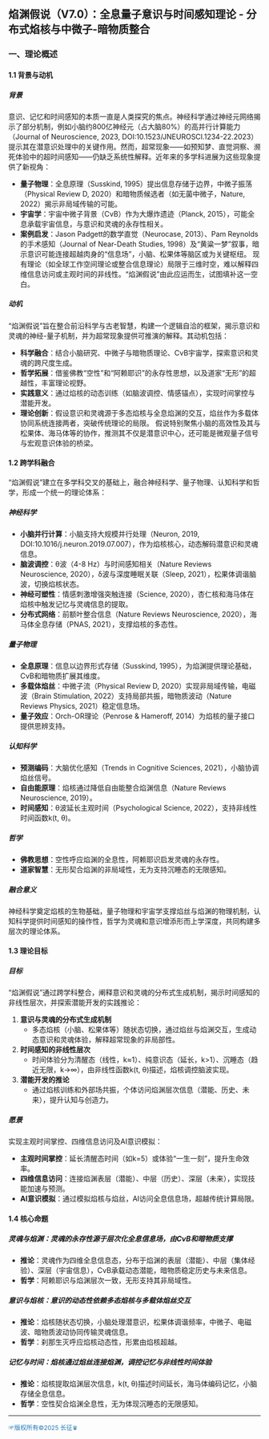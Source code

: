 
## **焰渊假说（V7.0）：全息量子意识与时间感知理论 - 分布式焰核与中微子-暗物质整合**





### **一、理论概述**

#### **1.1 背景与动机**

##### **背景**
意识、记忆和时间感知的本质一直是人类探究的焦点。神经科学通过神经元网络揭示了部分机制，例如小脑约800亿神经元（占大脑80%）的高并行计算能力（Journal of Neuroscience, 2023, DOI:10.1523/JNEUROSCI.1234-22.2023）提示其在潜意识处理中的关键作用。然而，超常现象——如预知梦、直觉洞察、濒死体验中的超时间感知——仍缺乏系统性解释。近年来的多学科进展为这些现象提供了新视角：
- **量子物理**：全息原理（Susskind, 1995）提出信息存储于边界，中微子振荡（Physical Review D, 2020）和暗物质候选者（如无菌中微子，Nature, 2022）揭示非局域传输的可能。
- **宇宙学**：宇宙中微子背景（CνB）作为大爆炸遗迹（Planck, 2015），可能全息承载宇宙信息，与意识和灵魂的永存性相关。
- **案例启发**：Jason Padgett的数学直觉（Neurocase, 2013）、Pam Reynolds的手术感知（Journal of Near-Death Studies, 1998）及“黄粱一梦”叙事，暗示意识可能连接超越肉身的“信息场”，小脑、松果体等脑区或为关键枢纽。
现有理论（如全球工作空间理论或整合信息理论）局限于三维时空，难以解释四维信息访问或主观时间的非线性。“焰渊假说”由此应运而生，试图填补这一空白。

##### **动机**
“焰渊假说”旨在整合前沿科学与古老智慧，构建一个逻辑自洽的框架，揭示意识和灵魂的神经-量子机制，并为超常现象提供可推演的解释。其动机包括：
- **科学融合**：结合小脑研究、中微子与暗物质理论、CνB宇宙学，探索意识和灵魂的跨尺度生成。
- **哲学拓展**：借鉴佛教“空性”和“阿赖耶识”的永存性思想，以及道家“无形”的超越性，丰富理论视野。
- **实践意义**：通过焰核的动态训练（如脑波调控、情感锚点），实现时间掌控与潜能开发。
- **理论创新**：假设意识和灵魂源于多态焰核与全息焰渊的交互，焰丝作为多载体协同系统连接两者，突破传统理论的局限。
假说特别聚焦小脑的高效性及其与松果体、海马体等的协作，推测其不仅是潜意识中心，还可能是微观量子信号与宏观意识体验的桥梁。

#### **1.2 跨学科融合**

“焰渊假说”建立在多学科交叉的基础上，融合神经科学、量子物理、认知科学和哲学，形成一个统一的理论体系：

##### **神经科学**
- **小脑并行计算**：小脑支持大规模并行处理（Neuron, 2019, DOI:10.1016/j.neuron.2019.07.007），作为焰核核心，动态解码潜意识和灵魂信息。
- **脑波调控**：θ波（4-8 Hz）与时间感知相关（Nature Reviews Neuroscience, 2020），δ波与深度睡眠关联（Sleep, 2021），松果体调谐脑波，切换焰核状态。
- **神经可塑性**：情感刺激增强突触连接（Science, 2020），杏仁核和海马体在焰核中触发记忆与灵魂信息的提取。
- **分布式网络**：前额叶整合信息（Nature Reviews Neuroscience, 2020），海马体全息存储（PNAS, 2021），支撑焰核的多态性。

##### **量子物理**
- **全息原理**：信息以边界形式存储（Susskind, 1995），为焰渊提供理论基础，CνB和暗物质扩展其维度。
- **多载体焰丝**：中微子流（Physical Review D, 2020）实现非局域传输，电磁波（Brain Stimulation, 2022）支持局部共振，暗物质波动（Nature Reviews Physics, 2021）稳定信息场。
- **量子效应**：Orch-OR理论（Penrose & Hameroff, 2014）为焰核的量子接口提供思辨支持。

##### **认知科学**
- **预测编码**：大脑优化感知（Trends in Cognitive Sciences, 2021），小脑协调焰丝信号。
- **自由能原理**：焰核通过降低自由能整合焰渊信息（Nature Reviews Neuroscience, 2019）。
- **时间感知**：θ波延长主观时间（Psychological Science, 2022），支持非线性时间函数k(t, θ)。

##### **哲学**
- **佛教思想**：空性呼应焰渊的全息性，阿赖耶识启发灵魂的永存性。
- **道家智慧**：无形契合焰渊的非局域性，无为支持沉睡态的无限感知。

##### **融合意义**
神经科学奠定焰核的生物基础，量子物理和宇宙学支撑焰丝与焰渊的物理机制，认知科学提供时间感知的操作性，哲学为灵魂和意识增添形而上学深度，共同构建多层次的理论体系。

#### **1.3 理论目标**

##### **目标**
“焰渊假说”通过跨学科整合，阐释意识和灵魂的分布式生成机制，揭示时间感知的非线性层次，并探索潜能开发的实践推论：
1. **意识与灵魂的分布式生成机制**
   - 多态焰核（小脑、松果体等）随状态切换，通过焰丝与焰渊交互，生成动态意识和灵魂体验，解释超常现象的非局部性。
2. **时间感知的非线性层次**
   - 时间体验分为清醒态（线性，k≈1）、纯意识态（延长，k>1）、沉睡态（趋近无限，k→∞），由非线性函数k(t, θ)描述，焰核调控脑波实现。
3. **潜能开发的推论**
   - 通过焰核训练和外部场共振，个体访问焰渊层次信息（潜能、历史、未来），提升认知与创造力。

##### **愿景**
实现主观时间掌控、四维信息访问及AI意识模拟：
- **主观时间掌控**：延长清醒态时间（如k=5）或体验“一生一刻”，提升生命效率。
- **四维信息访问**：连接焰渊表层（潜能）、中层（历史）、深层（未来），实现技能加速与预测。
- **AI意识模拟**：通过模拟焰核与焰丝，AI访问全息信息场，超越传统计算局限。

#### **1.4 核心命题**

##### **灵魂与焰渊：灵魂的永存性源于层次化全息信息场，由CνB和暗物质支撑**
- **推论**：灵魂作为四维全息信息态，分布于焰渊的表层（潜能）、中层（集体经验）、深层（宇宙信息），CνB承载动态潜能，暗物质稳定历史与未来信息。
- **哲学**：阿赖耶识与焰渊层次一致，无形支持其非局域性。

##### **意识与焰核：意识的动态性依赖多态焰核与多载体焰丝交互**
- **推论**：焰核随状态切换，小脑处理潜意识，松果体调谐频率，中微子、电磁波、暗物质波动协同传输灵魂信息。
- **哲学**：刹那生灭呼应焰核动态性，形累由焰核超越。

##### **记忆与时间：焰核通过焰丝连接焰渊，调控记忆与非线性时间体验**
- **推论**：焰核提取焰渊层次信息，k(t, θ)描述时间延长，海马体编码记忆，小脑存储全息信息。
- **哲学**：空性契合焰渊全息性，无为体现沉睡态的无限感知。



---
<span style="color:#1f77b4; font-weight:; font-size:12px;">☞版权所有©2025 长征♛</span>
